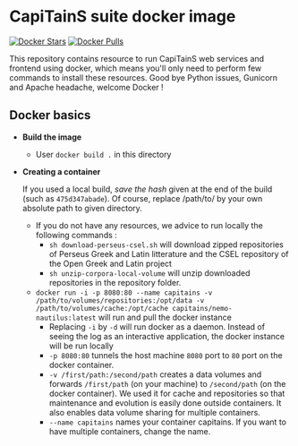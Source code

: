 CapiTainS suite docker image
============================

[![Docker Stars](https://img.shields.io/docker/stars/capitains/nemo-nautilus.svg?maxAge=86400)](https://hub.docker.com/r/capitains/nemo-nautilus/tags/) 
[![Docker Pulls](https://img.shields.io/docker/pulls/capitains/nemo-nautilus.svg?maxAge=86400)](https://hub.docker.com/r/capitains/nemo-nautilus/tags/)


This repository contains resource to run CapiTainS web services and frontend using docker, which means you'll only need to perform few commands to install these resources. Good bye Python issues, Gunicorn and Apache headache, welcome Docker !

## Docker basics

- **Build the image**

	- User `docker build .` in this directory

- **Creating a container**
	
	If you used a local build, *save the hash* given at the end of the build (such as `475d347abade`). Of course, replace /path/to/ by your own absolute path to given directory.
	
	- If you do not have any resources, we advice to run locally the following commands :
		- `sh download-perseus-csel.sh` will download zipped repositories of Perseus Greek and Latin litterature and the CSEL repository of the Open Greek and Latin project
		- `sh unzip-corpora-local-volume` will unzip downloaded repositories in the repository folder.
	- `docker run -i -p 8080:80 --name capitains -v /path/to/volumes/repositories:/opt/data -v /path/to/volumes/cache:/opt/cache capitains/nemo-nautilus:latest` will run and pull the docker instance
		- Replacing `-i` by `-d` will run docker as a daemon. Instead of seeing the log as an interactive application, the docker instance will be run locally
		- `-p 8080:80` tunnels the host machine `8080` port to `80` port on the docker container.
		- `-v /first/path:/second/path` creates a data volumes and forwards `/first/path` (on your machine) to `/second/path` (on the docker container). We used it for cache and repositories so that maintenance and evolution is easily done outside containers. It also enables data volume sharing for multiple containers.
		- `--name capitains` names your container capitains. If you want to have multiple containers, change the name.